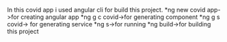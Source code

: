 In this covid app i used angular cli for build this project.
*ng new covid app->for creating angular app
*ng g c covid->for generating component
*ng g s covid-> for generating service
*ng s->for running
*ng build->for building this project


